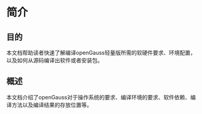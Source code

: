 # 简介<a name="ZH-CN_TOPIC_0289899552"></a>

## 目的<a name="zh-cn_topic_0283136298_section1152420685710"></a>

本文档帮助读者快速了解编译openGauss轻量版所需的软硬件要求、环境配置，以及如何从源码编译出软件或者安装包。

## 概述<a name="zh-cn_topic_0283136298_section11267033105713"></a>

本文档介绍了openGauss对于操作系统的要求、编译环境的要求、软件依赖、编译方法以及编译结果的存放位置等。

